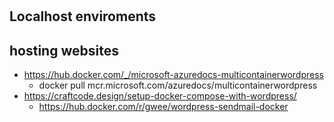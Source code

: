 #

## Localhost enviroments

## hosting websites

- https://hub.docker.com/_/microsoft-azuredocs-multicontainerwordpress
  - docker pull mcr.microsoft.com/azuredocs/multicontainerwordpress
- https://craftcode.design/setup-docker-compose-with-wordpress/
  - https://hub.docker.com/r/gwee/wordpress-sendmail-docker
